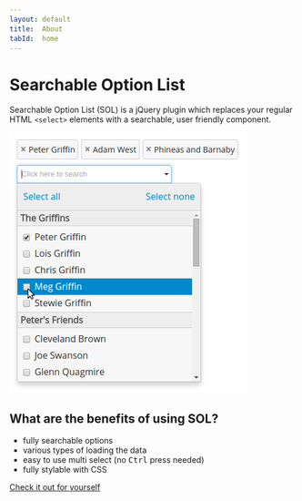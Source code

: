 ```yaml
---
layout: default
title:  About
tabId:  home
---
```


Searchable Option List
======================

Searchable Option List (SOL) is a jQuery plugin which replaces your regular HTML `<select>` elements with a searchable, user friendly component.

![A SOL with Optiongroups and a search in progress](img/search_example.png)

## What are the benefits of using SOL?

- fully searchable options
- various types of loading the data
- easy to use multi select (no <kbd>Ctrl</kbd> press needed)
- fully stylable with CSS

[Check it out for yourself](examples.html)


